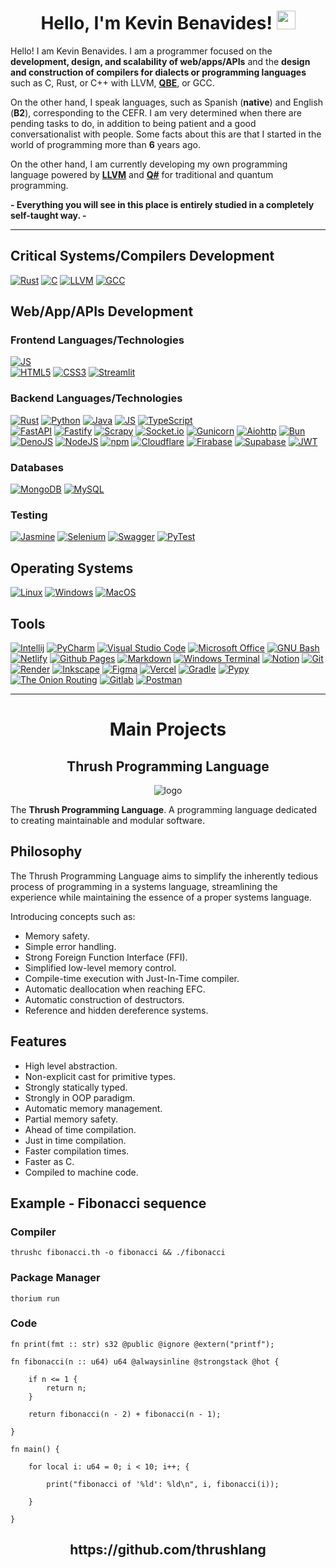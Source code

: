 <h1 align="center">
Hello, I'm Kevin Benavides!
	<a href="https://github.com/DevCheckOG" target="_self">
		<img src="https://media.giphy.com/media/hvRJCLFzcasrR4ia7z/giphy.gif" width="30">
	</a>
</h1>

Hello! I am Kevin Benavides. I am a programmer focused on the **development, design, and scalability of web/apps/APIs** and the **design and construction of compilers for dialects or programming languages** ​​such as C, Rust, or C++ with LLVM, **[QBE](https://c9x.me/compile/)**, or GCC.

On the other hand, I speak languages, such as Spanish (**native**) and English (**B2**), corresponding to the CEFR. I am very determined when there are pending tasks to do, in addition to being patient and a good conversationalist with people.
Some facts about this are that I started in the world of programming more than **6** years ago.

On the other hand, I am currently developing my own programming language powered by **[LLVM](https://llvm.org/)** and **[Q#](https://learn.microsoft.com/en-us/azure/quantum/)** for traditional and quantum programming.

**- Everything you will see in this place is entirely studied in a completely self-taught way. -**

--------------------------------------------

## Critical Systems/Compilers Development

<p>
   <a href="https://github.com/DevCheckOG"><img alt="Rust" src="https://a11ybadges.com/badge?logo=rust"></a>
   <a href="https://github.com/DevCheckOG"><img alt="C" src="https://a11ybadges.com/badge?logo=c"></a>	
   <a href="https://github.com/DevCheckOG"><img alt="LLVM" src="https://a11ybadges.com/badge?logo=llvm"></a>
   <a href="https://github.com/DevCheckOG"><img alt="GCC" src="https://a11ybadges.com/badge?logo=gnu&text=GCC&badgeColor=262D3A"></a>
</p>

## Web/App/APIs Development

### Frontend Languages/Technologies

<p>
    <a href="https://github.com/DevCheckOG"><img alt="JS" src="https://a11ybadges.com/badge?logo=javascript"></a>
    <br>
    <a href="https://github.com/DevCheckOG"><img alt="HTML5" src="https://a11ybadges.com/badge?logo=html5"></a>
    <a href="https://github.com/DevCheckOG"><img alt="CSS3" src="https://a11ybadges.com/badge?logo=css3"></a>
    <a href="https://github.com/DevCheckOG"><img alt="Streamlit" src="https://img.shields.io/badge/Streamlit-%23FE4B4B.svg?style=for-the-badge&logo=streamlit&logoColor=white"></a>
</p>

### Backend Languages/Technologies

<p>
    <a href="https://github.com/DevCheckOG"><img alt="Rust" src="https://a11ybadges.com/badge?logo=rust"></a>		
    <a href="https://github.com/DevCheckOG"><img alt="Python" src="https://a11ybadges.com/badge?logo=python"></a>
    <a href="https://github.com/DevCheckOG"><img alt="Java" src="https://a11ybadges.com/badge?logo=java"></a>
    <a href="https://github.com/DevCheckOG"><img alt="JS" src="https://a11ybadges.com/badge?logo=javascript"></a>
    <a href="https://github.com/DevCheckOG"><img alt="TypeScript" src="https://a11ybadges.com/badge?logo=typescript"></a>
    <br>		
    <a href="https://github.com/DevCheckOG"><img alt="FastAPI" src="https://img.shields.io/badge/FastAPI-005571?style=for-the-badge&logo=fastapi"></a>
    <a href="https://github.com/DevCheckOG"><img alt="Fastify" src="https://img.shields.io/badge/fastify-%23000000.svg?style=for-the-badge&logo=fastify&logoColor=white"></a>
    <a href="https://github.com/DevCheckOG"><img alt="Scrapy" src="https://img.shields.io/badge/scrapy-%2360a839.svg?style=for-the-badge&logo=scrapy&logoColor=d1d2d3"></a>
    <a href="https://github.com/DevCheckOG"><img alt="Socket.io" src="https://img.shields.io/badge/Socket.io-black?style=for-the-badge&logo=socket.io&badgeColor=010101"></a>
    <a href="https://github.com/DevCheckOG"><img alt="Gunicorn" src="https://img.shields.io/badge/gunicorn-%298729.svg?style=for-the-badge&logo=gunicorn&logoColor=white"></a>
    <a href="https://github.com/DevCheckOG"><img alt="Aiohttp" src="https://img.shields.io/badge/iohttp-%232C5bb4.svg?style=for-the-badge&logo=aiohttp&logoColor=white"></a>
    <a href="https://github.com/DevCheckOG"><img alt="Bun" src="https://img.shields.io/badge/Bun-%23000000.svg?style=for-the-badge&logo=bun&logoColor=white"></a>	
    <a href="https://github.com/DevCheckOG"><img alt="DenoJS" src="https://img.shields.io/badge/deno%20js-000000?style=for-the-badge&logo=deno&logoColor=white"></a>	
    <a href="https://github.com/DevCheckOG"><img alt="NodeJS" src="https://img.shields.io/badge/node.js-6DA55F?style=for-the-badge&logo=node.js&logoColor=white"></a>
    <a href="https://github.com/DevCheckOG"><img alt="npm" src="https://img.shields.io/badge/NPM-%23CB3837.svg?style=for-the-badge&logo=npm&logoColor=white"></a>	 
    <a href="https://github.com/DevCheckOG"><img alt="Cloudflare" src="https://img.shields.io/badge/Cloudflare-F38020?style=for-the-badge&logo=Cloudflare&logoColor=white"></a>
    <a href="https://github.com/DevCheckOG"><img alt="Firabase" src="https://img.shields.io/badge/firebase-a08021?style=for-the-badge&logo=firebase&logoColor=ffcd34"></a>	
    <a href="https://github.com/DevCheckOG"><img alt="Supabase" src="https://img.shields.io/badge/Supabase-3ECF8E?style=for-the-badge&logo=supabase&logoColor=white"></a>	
    <a href="https://github.com/DevCheckOG"><img alt="JWT" src="https://img.shields.io/badge/JWT-black?style=for-the-badge&logo=JSON%20web%20tokens"></a>	
</p>

### Databases

<p>
   <a href="https://github.com/DevCheckOG"><img alt="MongoDB" src="https://img.shields.io/badge/MongoDB-4EA94B?style=for-the-badge&logo=mongodb&logoColor=white"></a>
   <a href="https://github.com/DevCheckOG"><img alt="MySQL" src="https://img.shields.io/badge/mysql-4479A1.svg?style=for-the-badge&logo=mysql&logoColor=white"></a>
</p>

### Testing 

<p>
   <a href="https://github.com/DevCheckOG"><img alt="Jasmine" src="https://img.shields.io/badge/-Jasmine-%238A4182?style=for-the-badge&logo=Jasmine&logoColor=white"></a>
   <a href="https://github.com/DevCheckOG"><img alt="Selenium" src="https://img.shields.io/badge/-selenium-%43B02A?style=for-the-badge&logo=selenium&logoColor=white"></a>
   <a href="https://github.com/DevCheckOG"><img alt="Swagger" src="https://img.shields.io/badge/-Swagger-%23Clojure?style=for-the-badge&logo=swagger&logoColor=white"></a>
   <a href="https://github.com/DevCheckOG"><img alt="PyTest" src="https://img.shields.io/badge/pytest-%23ffffff.svg?style=for-the-badge&logo=pytest&logoColor=2f9fe3"></a>
</p>

## Operating Systems

<p>
  <a href="https://github.com/DevCheckOG"><img alt="Linux" src="https://img.shields.io/badge/Linux-FCC624?style=for-the-badge&logo=linux&logoColor=black"></a>	
  <a href="https://github.com/DevCheckOG"><img alt="Windows" src="https://img.shields.io/badge/Windows-0078D6?style=for-the-badge&logo=windows&logoColor=white"></a>	
   <a href="https://github.com/DevCheckOG"><img alt="MacOS" src="https://img.shields.io/badge/mac%20os-000000?style=for-the-badge&logo=macos&logoColor=F0F0F0"></a>	
</p>

## Tools

<p>
    <a href="https://github.com/DevCheckOG"><img alt="Intellij" src="https://img.shields.io/badge/IntelliJ_IDEA-000000.svg?style=for-the-badge&logo=intellij-idea&logoColor=white"></a>
    <a href="https://github.com/DevCheckOG"><img alt="PyCharm" src="https://img.shields.io/badge/pycharm-143?style=for-the-badge&logo=pycharm&logoColor=black&color=black&labelColor=green"></a>
    <a href="https://github.com/DevCheckOG"><img alt="Visual Studio Code" src="https://img.shields.io/badge/Visual_Studio_Code-0078D4?style=for-the-badge&logo=visual%20studio%20code&logoColor=white"></a>
    <a href="https://github.com/DevCheckOG"><img alt="Microsoft Office" src="https://img.shields.io/badge/Microsoft_Office-D83B01?style=for-the-badge&logo=microsoft-office&logoColor=white"></a>
    <a href="https://github.com/DevCheckOG"><img alt="GNU Bash" src="https://img.shields.io/badge/GNU%20Bash-4EAA25?style=for-the-badge&logo=GNU%20Bash&logoColor=white"></a>
    <a href="https://github.com/DevCheckOG"><img alt="Netlify" src="https://img.shields.io/badge/netlify-%23000000.svg?style=for-the-badge&logo=netlify&logoColor=#00C7B7"></a>
    <a href="https://github.com/DevCheckOG"><img alt="Github Pages" src="https://img.shields.io/badge/github%20pages-121013?style=for-the-badge&logo=github&logoColor=white"></a>
    <a href="https://github.com/DevCheckOG"><img alt="Markdown" src="https://img.shields.io/badge/markdown-%23000000.svg?style=for-the-badge&logo=markdown&logoColor=white"></a>
    <a href="https://github.com/DevCheckOG"><img alt="Windows Terminal" src="https://img.shields.io/badge/Windows%20Terminal-%234D4D4D.svg?style=for-the-badge&logo=windows-terminal&logoColor=white"></a>
    <a href="https://github.com/DevCheckOG"><img alt="Notion" src="https://img.shields.io/badge/Notion-%23000000.svg?style=for-the-badge&logo=notion&logoColor=white"></a>	
    <a href="https://github.com/DevCheckOG"><img alt="Git" src="https://img.shields.io/badge/git-%23F05033.svg?style=for-the-badge&logo=git&logoColor=white"></a>	
    <a href="https://github.com/DevCheckOG"><img alt="Render" src="https://img.shields.io/badge/Render-%46E3B7.svg?style=for-the-badge&logo=render&logoColor=white"></a>
    <a href="https://github.com/DevCheckOG"><img alt="Inkscape" src="https://img.shields.io/badge/Inkscape-e0e0e0?style=for-the-badge&logo=inkscape&logoColor=080A13"></a>
    <a href="https://github.com/DevCheckOG"><img alt="Figma" src="https://img.shields.io/badge/figma-%23F24E1E.svg?style=for-the-badge&logo=figma&logoColor=white"></a>
    <a href="https://github.com/DevCheckOG"><img alt="Vercel" src="https://img.shields.io/badge/vercel-%23000000.svg?style=for-the-badge&logo=vercel&logoColor=white"></a>	
    <a href="https://github.com/DevCheckOG"><img alt="Gradle" src="https://img.shields.io/badge/Gradle-02303A.svg?style=for-the-badge&logo=Gradle&logoColor=white"></a>
    <a href="https://github.com/DevCheckOG"><img alt="Pypy" src="https://img.shields.io/badge/pypi-%23ececec.svg?style=for-the-badge&logo=pypi&logoColor=1f73b7"></a>
    <a href="https://github.com/DevCheckOG"><img alt="The Onion Routing" src="https://img.shields.io/badge/tor-%237E4798.svg?style=for-the-badge&logo=tor-project&logoColor=white"></a>
    <a href="https://github.com/DevCheckOG"><img alt="Gitlab" src="https://img.shields.io/badge/gitlab-%23181717.svg?style=for-the-badge&logo=gitlab&logoColor=white"></a>
    <a href="https://github.com/DevCheckOG"><img alt="Postman" src="https://img.shields.io/badge/Postman-FF6C37?style=for-the-badge&logo=postman&logoColor=white"></a>
</p>

--------------------------------------------

<h1 align="center">Main Projects</h1>

<h2 align= "center">Thrush Programming Language</h2>

<p align="center">
  <img src= "https://github.com/thrushlang/thrushc/blob/master/assets/thrushlang-v1.5.png" alt= "logo" style= "width: 1hv; height: 1hv;"> </img>
</p>

The **Thrush Programming Language**. A programming language dedicated to creating maintainable and modular software.

## Philosophy

The Thrush Programming Language aims to simplify the inherently tedious process of programming in a systems language, streamlining the experience while maintaining the essence of a proper systems language.

Introducing concepts such as:

- Memory safety.
- Simple error handling.
- Strong Foreign Function Interface (FFI).
- Simplified low-level memory control.
- Compile-time execution with Just-In-Time compiler.
- Automatic deallocation when reaching EFC.
- Automatic construction of destructors.
- Reference and hidden dereference systems.

## Features 

- High level abstraction.
- Non-explicit cast for primitive types.
- Strongly statically typed.
- Strongly in OOP paradigm.
- Automatic memory management.
- Partial memory safety.
- Ahead of time compilation.
- Just in time compilation.
- Faster compilation times.
- Faster as C.
- Compiled to machine code.

## Example - Fibonacci sequence 

### Compiler

```console
thrushc fibonacci.th -o fibonacci && ./fibonacci
```

### Package Manager

```console
thorium run
```

### Code

```
fn print(fmt :: str) s32 @public @ignore @extern("printf");

fn fibonacci(n :: u64) u64 @alwaysinline @strongstack @hot {

    if n <= 1 {
        return n;
    }

    return fibonacci(n - 2) + fibonacci(n - 1);

}

fn main() { 

    for local i: u64 = 0; i < 10; i++; {

        print("fibonacci of '%ld': %ld\n", i, fibonacci(i));

    }

}
```
<h2 align="center">https://github.com/thrushlang</h2>
<br/>
